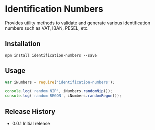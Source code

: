 Identification Numbers
======================

Provides utility methods to validate and generate various identification numbers such as VAT, IBAN, PESEL, etc.

## Installation

```shell
npm install identification-numbers --save
```

## Usage

```js
var iNumbers = require('identification-numbers');

console.log('random NIP', iNumbers.randomNip());
console.log('random REGON', iNumbers.randomRegon());
```

## Release History

* 0.0.1 Initial release
